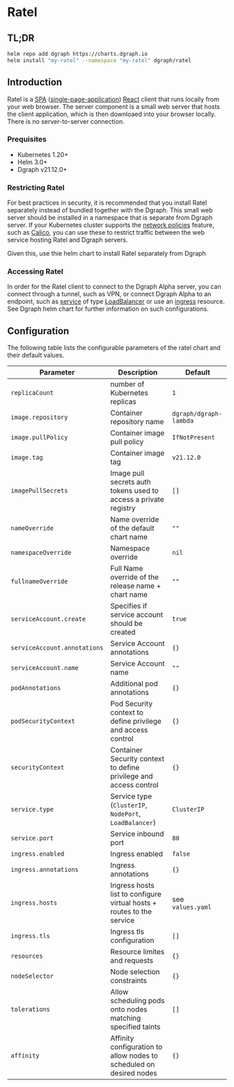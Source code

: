 # Ratel

## TL;DR

```bash
helm repo add dgraph https://charts.dgraph.io
helm install "my-ratel" --namespace "my-ratel" dgraph/ratel
```

## Introduction

Ratel is a [SPA](https://wikipedia.org/wiki/Single-page_application) ([single-page-application](https://wikipedia.org/wiki/Single-page_application)) [React](https://react.dev/) client that runs locally from your web browser.  The server component is a small web server that hosts the client application, which is then downloaed into your browser locally. There is no server-to-server connection. 


### Prequisites

* Kubernetes 1.20+
* Helm 3.0+
* Dgraph v21.12.0+

### Restricting Ratel

For best practices in security, it is recommended that you install Ratel separately instead of bundled together with the Dgraph.  This small web server should be installed in a namespace that is separate from Dgraph server. If your Kubernetes cluster supports the [network policies](https://kubernetes.io/docs/concepts/services-networking/network-policies/) feature, such as [Calico](https://www.tigera.io/project-calico/), you can use these to restrict traffic between the web service hosting Ratel and Dgraph servers.

Given this, use thie helm chart to install Ratel separately from Dgraph

### Accessing Ratel

In order for the Ratel client to connect to the Dgraph Alpha server, you can connect through a tunnel, such as VPN, or connect Dgraph Alpha to an endpoint, such as [service](https://kubernetes.io/docs/concepts/services-networking/service/) of type [LoadBalancer](https://kubernetes.io/docs/concepts/services-networking/service/#loadbalancer) or use an [ingress](https://kubernetes.io/docs/concepts/services-networking/ingress/) resource.  See Dgraph helm chart for further information on such configurations.

## Configuration

The following table lists the configurable parameters of the ratel chart and their default values.

|              Parameter                   |                             Description                               |                       Default                       |
| ---------------------------------------- | --------------------------------------------------------------------- | --------------------------------------------------- |
| `replicaCount`                           | number of Kubernetes replicas                                         | `1`                                                 |
| `image.repository`                       | Container repository name                                             | `dgraph/dgraph-lambda`                              |
| `image.pullPolicy`                       | Container image pull policy                                           | `IfNotPresent`                                      |
| `image.tag`                              | Container image tag                                                   | `v21.12.0`                                          |
| `imagePullSecrets`                       | Image pull secrets auth tokens used to access a private registry      | `[]`                                                |
| `nameOverride`                           | Name override of the default chart name                               | `""`                                                |
| `namespaceOverride`                      | Namespace override                                                    | `nil`                                               |
| `fullnameOverride`                       | Full Name override of the release name + chart name                   | `""`                                                |
| `serviceAccount.create`                  | Specifies if service account should be created                        | `true`                                              |
| `serviceAccount.annotations`             | Service Account annotations                                           | `{}`                                                |
| `serviceAccount.name`                    | Service Account name                                                  | `""`                                                |
| `podAnnotations`                         | Additional pod annotations                                            | `{}`                                                |
| `podSecurityContext`                     | Pod Security context to define privilege and access control           | `{}`                                                |
| `securityContext`                        | Container Security context to define privilege and access control     | `{}      `                                          |
| `service.type`                           | Service type (`ClusterIP`, `NodePort`, `LoadBalancer`)                | `ClusterIP`                                         |
| `service.port`                           | Service inbound port                                                  | `80`                                                |
| `ingress.enabled`                        | Ingress enabled                                                       | `false`                                             |
| `ingress.annotations`                    | Ingress annotations                                                   | `{}`                                                |
| `ingress.hosts`                          | Ingress hosts list to configure virtual hosts + routes to the service | see `values.yaml`                                   |
| `ingress.tls`                            | Ingress tls configuration                                             | `[]`                                                |
| `resources`                              | Resource limites and requests                                         | `{}`                                                |
| `nodeSelector`                           | Node selection constraints                                            | `{}`                                                |
| `tolerations`                            | Allow scheduling pods onto nodes matching specified taints            | `[]`                                                |
| `affinity`                               | Affinity configuration to allow nodes to scheduled on desired nodes   | `{}`                                                |